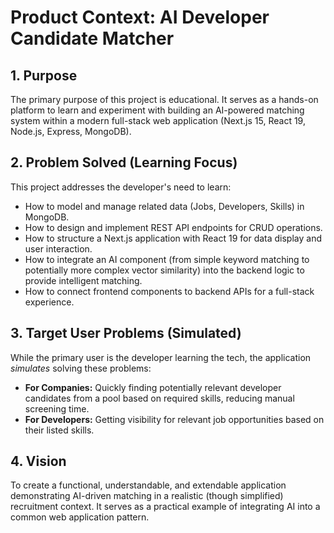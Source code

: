 # Product Context: AI Developer Candidate Matcher

## 1. Purpose

The primary purpose of this project is educational. It serves as a hands-on platform to learn and experiment with building an AI-powered matching system within a modern full-stack web application (Next.js 15, React 19, Node.js, Express, MongoDB).

## 2. Problem Solved (Learning Focus)

This project addresses the developer's need to learn:

-   How to model and manage related data (Jobs, Developers, Skills) in MongoDB.
-   How to design and implement REST API endpoints for CRUD operations.
-   How to structure a Next.js application with React 19 for data display and user interaction.
-   How to integrate an AI component (from simple keyword matching to potentially more complex vector similarity) into the backend logic to provide intelligent matching.
-   How to connect frontend components to backend APIs for a full-stack experience.

## 3. Target User Problems (Simulated)

While the primary user is the developer learning the tech, the application _simulates_ solving these problems:

-   **For Companies:** Quickly finding potentially relevant developer candidates from a pool based on required skills, reducing manual screening time.
-   **For Developers:** Getting visibility for relevant job opportunities based on their listed skills.

## 4. Vision

To create a functional, understandable, and extendable application demonstrating AI-driven matching in a realistic (though simplified) recruitment context. It serves as a practical example of integrating AI into a common web application pattern.
